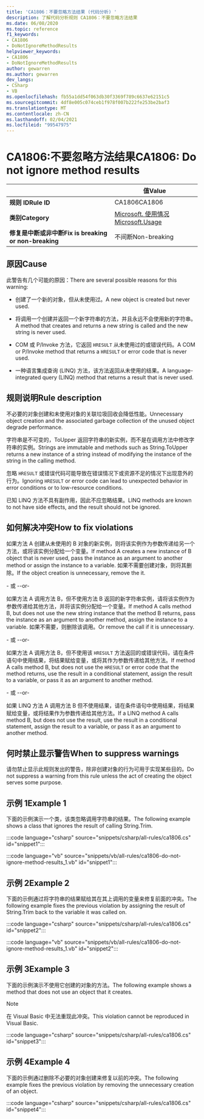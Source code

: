 ```yaml
---
title: 'CA1806：不要忽略方法结果 (代码分析) '
description: 了解代码分析规则 CA1806：不要忽略方法结果
ms.date: 06/08/2020
ms.topic: reference
f1_keywords:
- CA1806
- DoNotIgnoreMethodResults
helpviewer_keywords:
- CA1806
- DoNotIgnoreMethodResults
author: gewarren
ms.author: gewarren
dev_langs:
- CSharp
- VB
ms.openlocfilehash: fb55a1dd54f063db30f3369f789c6637e62151c5
ms.sourcegitcommit: 4df8e005c074ceb1f978f007b222fe253be2baf3
ms.translationtype: MT
ms.contentlocale: zh-CN
ms.lasthandoff: 02/04/2021
ms.locfileid: "99547975"
---
```

# <a name="ca1806-do-not-ignore-method-results"></a><span data-ttu-id="95592-103">CA1806:不要忽略方法结果</span><span class="sxs-lookup"><span data-stu-id="95592-103">CA1806: Do not ignore method results</span></span>

| | <span data-ttu-id="95592-104">值</span><span class="sxs-lookup"><span data-stu-id="95592-104">Value</span></span> |
|-|-|
| <span data-ttu-id="95592-105">**规则 ID**</span><span class="sxs-lookup"><span data-stu-id="95592-105">**Rule ID**</span></span> |<span data-ttu-id="95592-106">CA1806</span><span class="sxs-lookup"><span data-stu-id="95592-106">CA1806</span></span>|
| <span data-ttu-id="95592-107">**类别**</span><span class="sxs-lookup"><span data-stu-id="95592-107">**Category**</span></span> |[<span data-ttu-id="95592-108">Microsoft. 使用情况</span><span class="sxs-lookup"><span data-stu-id="95592-108">Microsoft.Usage</span></span>](usage-warnings.md)|
| <span data-ttu-id="95592-109">**修复是中断或非中断**</span><span class="sxs-lookup"><span data-stu-id="95592-109">**Fix is breaking or non-breaking**</span></span> |<span data-ttu-id="95592-110">不间断</span><span class="sxs-lookup"><span data-stu-id="95592-110">Non-breaking</span></span>|

## <a name="cause"></a><span data-ttu-id="95592-111">原因</span><span class="sxs-lookup"><span data-stu-id="95592-111">Cause</span></span>

<span data-ttu-id="95592-112">此警告有几个可能的原因：</span><span class="sxs-lookup"><span data-stu-id="95592-112">There are several possible reasons for this warning:</span></span>

- <span data-ttu-id="95592-113">创建了一个新的对象，但从未使用过。</span><span class="sxs-lookup"><span data-stu-id="95592-113">A new object is created but never used.</span></span>

- <span data-ttu-id="95592-114">将调用一个创建并返回一个新字符串的方法，并且永远不会使用新的字符串。</span><span class="sxs-lookup"><span data-stu-id="95592-114">A method that creates and returns a new string is called and the new string is never used.</span></span>

- <span data-ttu-id="95592-115">COM 或 P/Invoke 方法，它返回 `HRESULT` 从未使用过的或错误代码。</span><span class="sxs-lookup"><span data-stu-id="95592-115">A COM or P/Invoke method that returns a `HRESULT` or error code that is never used.</span></span>

- <span data-ttu-id="95592-116">一种语言集成查询 (LINQ) 方法，该方法返回从未使用的结果。</span><span class="sxs-lookup"><span data-stu-id="95592-116">A language-integrated query (LINQ) method that returns a result that is never used.</span></span>

## <a name="rule-description"></a><span data-ttu-id="95592-117">规则说明</span><span class="sxs-lookup"><span data-stu-id="95592-117">Rule description</span></span>

<span data-ttu-id="95592-118">不必要的对象创建和未使用对象的关联垃圾回收会降低性能。</span><span class="sxs-lookup"><span data-stu-id="95592-118">Unnecessary object creation and the associated garbage collection of the unused object degrade performance.</span></span>

<span data-ttu-id="95592-119">字符串是不可变的，ToUpper 返回字符串的新实例，而不是在调用方法中修改字符串的实例。</span><span class="sxs-lookup"><span data-stu-id="95592-119">Strings are immutable and methods such as String.ToUpper returns a new instance of a string instead of modifying the instance of the string in the calling method.</span></span>

<span data-ttu-id="95592-120">忽略 `HRESULT` 或错误代码可能导致在错误情况下或资源不足的情况下出现意外的行为。</span><span class="sxs-lookup"><span data-stu-id="95592-120">Ignoring `HRESULT` or error code can lead to unexpected behavior in error conditions or to low-resource conditions.</span></span>

<span data-ttu-id="95592-121">已知 LINQ 方法不具有副作用，因此不应忽略结果。</span><span class="sxs-lookup"><span data-stu-id="95592-121">LINQ methods are known to not have side effects, and the result should not be ignored.</span></span>

## <a name="how-to-fix-violations"></a><span data-ttu-id="95592-122">如何解决冲突</span><span class="sxs-lookup"><span data-stu-id="95592-122">How to fix violations</span></span>

<span data-ttu-id="95592-123">如果方法 A 创建从未使用的 B 对象的新实例，则将该实例作为参数传递给另一个方法，或将该实例分配给一个变量。</span><span class="sxs-lookup"><span data-stu-id="95592-123">If method A creates a new instance of B object that is never used, pass the instance as an argument to another method or assign the instance to a variable.</span></span> <span data-ttu-id="95592-124">如果不需要创建对象，则将其删除。</span><span class="sxs-lookup"><span data-stu-id="95592-124">If the object creation is unnecessary, remove the it.</span></span>

<span data-ttu-id="95592-125">- 或 -</span><span class="sxs-lookup"><span data-stu-id="95592-125">-or-</span></span>

<span data-ttu-id="95592-126">如果方法 A 调用方法 B，但不使用方法 B 返回的新字符串实例，请将该实例作为参数传递给其他方法，并将该实例分配给一个变量。</span><span class="sxs-lookup"><span data-stu-id="95592-126">If method A calls method B, but does not use the new string instance that the method B returns, pass the instance as an argument to another method, assign the instance to a variable.</span></span> <span data-ttu-id="95592-127">如果不需要，则删除该调用。</span><span class="sxs-lookup"><span data-stu-id="95592-127">Or remove the call if it is unnecessary.</span></span>

<span data-ttu-id="95592-128">- 或 -</span><span class="sxs-lookup"><span data-stu-id="95592-128">-or-</span></span>

<span data-ttu-id="95592-129">如果方法 A 调用方法 B，但不使用该 `HRESULT` 方法返回的或错误代码，请在条件语句中使用结果，将结果赋给变量，或将其作为参数传递给其他方法。</span><span class="sxs-lookup"><span data-stu-id="95592-129">If method A calls method B, but does not use the `HRESULT` or error code that the method returns, use the result in a conditional statement, assign the result to a variable, or pass it as an argument to another method.</span></span>

<span data-ttu-id="95592-130">- 或 -</span><span class="sxs-lookup"><span data-stu-id="95592-130">-or-</span></span>

<span data-ttu-id="95592-131">如果 LINQ 方法 A 调用方法 B 但不使用结果，请在条件语句中使用结果，将结果赋给变量，或将结果作为参数传递给其他方法。</span><span class="sxs-lookup"><span data-stu-id="95592-131">If a LINQ method A calls method B, but does not use the result, use the result in a conditional statement, assign the result to a variable, or pass it as an argument to another method.</span></span>

## <a name="when-to-suppress-warnings"></a><span data-ttu-id="95592-132">何时禁止显示警告</span><span class="sxs-lookup"><span data-stu-id="95592-132">When to suppress warnings</span></span>

<span data-ttu-id="95592-133">请勿禁止显示此规则发出的警告，除非创建对象的行为可用于实现某些目的。</span><span class="sxs-lookup"><span data-stu-id="95592-133">Do not suppress a warning from this rule unless the act of creating the object serves some purpose.</span></span>

## <a name="example-1"></a><span data-ttu-id="95592-134">示例 1</span><span class="sxs-lookup"><span data-stu-id="95592-134">Example 1</span></span>

<span data-ttu-id="95592-135">下面的示例演示一个类，该类忽略调用字符串的结果。</span><span class="sxs-lookup"><span data-stu-id="95592-135">The following example shows a class that ignores the result of calling String.Trim.</span></span>

:::code language="csharp" source="snippets/csharp/all-rules/ca1806.cs" id="snippet1":::

:::code language="vb" source="snippets/vb/all-rules/ca1806-do-not-ignore-method-results_1.vb" id="snippet1":::

## <a name="example-2"></a><span data-ttu-id="95592-136">示例 2</span><span class="sxs-lookup"><span data-stu-id="95592-136">Example 2</span></span>

<span data-ttu-id="95592-137">下面的示例通过将字符串的结果赋给其在其上调用的变量来修复前面的冲突。</span><span class="sxs-lookup"><span data-stu-id="95592-137">The following example fixes the previous violation by assigning the result of String.Trim back to the variable it was called on.</span></span>

:::code language="csharp" source="snippets/csharp/all-rules/ca1806.cs" id="snippet2":::

:::code language="vb" source="snippets/vb/all-rules/ca1806-do-not-ignore-method-results_1.vb" id="snippet2":::

## <a name="example-3"></a><span data-ttu-id="95592-138">示例 3</span><span class="sxs-lookup"><span data-stu-id="95592-138">Example 3</span></span>

<span data-ttu-id="95592-139">下面的示例演示不使用它创建的对象的方法。</span><span class="sxs-lookup"><span data-stu-id="95592-139">The following example shows a method that does not use an object that it creates.</span></span>

> [!NOTE]
> <span data-ttu-id="95592-140">在 Visual Basic 中无法重现此冲突。</span><span class="sxs-lookup"><span data-stu-id="95592-140">This violation cannot be reproduced in Visual Basic.</span></span>

:::code language="csharp" source="snippets/csharp/all-rules/ca1806.cs" id="snippet3":::

## <a name="example-4"></a><span data-ttu-id="95592-141">示例 4</span><span class="sxs-lookup"><span data-stu-id="95592-141">Example 4</span></span>

<span data-ttu-id="95592-142">下面的示例通过删除不必要的对象创建来修复以前的冲突。</span><span class="sxs-lookup"><span data-stu-id="95592-142">The following example fixes the previous violation by removing the unnecessary creation of an object.</span></span>

:::code language="csharp" source="snippets/csharp/all-rules/ca1806.cs" id="snippet4":::

<!-- Examples don't exist for the following...

The following example shows a method that ignores the error code that the native method GetShortPathName returns.

The following example fixes the previous violation by checking the error code and throwing an exception when the call fails.
-->
